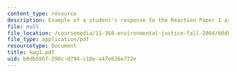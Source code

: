 ```yaml
---
content_type: resource
description: Example of a student's response to the Reaction Paper 1 assignment.
file: null
file_location: /coursemedia/11-368-environmental-justice-fall-2004/b0db596f298cd794c10ea47e626e772e_kwg1.pdf
file_type: application/pdf
resourcetype: Document
title: kwg1.pdf
uid: b0db596f-298c-d794-c10e-a47e626e772e
---
```

